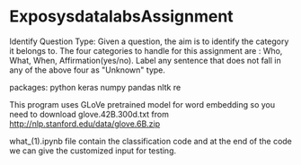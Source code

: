 # ExposysdatalabsAssignment


Identify Question Type: Given a question, the aim is to identify the category it belongs to. The four categories to handle for this assignment are : Who, What, When, Affirmation(yes/no).
Label any sentence that does not fall in any of the above four as "Unknown" type.

packages:
python 
keras
numpy 
pandas 
nltk
re

This program uses GLoVe pretrained model for word embedding so you need to download glove.42B.300d.txt from http://nlp.stanford.edu/data/glove.6B.zip

what_(1).ipynb file contain the classification code and at the end of the code we can give the customized input for testing.
